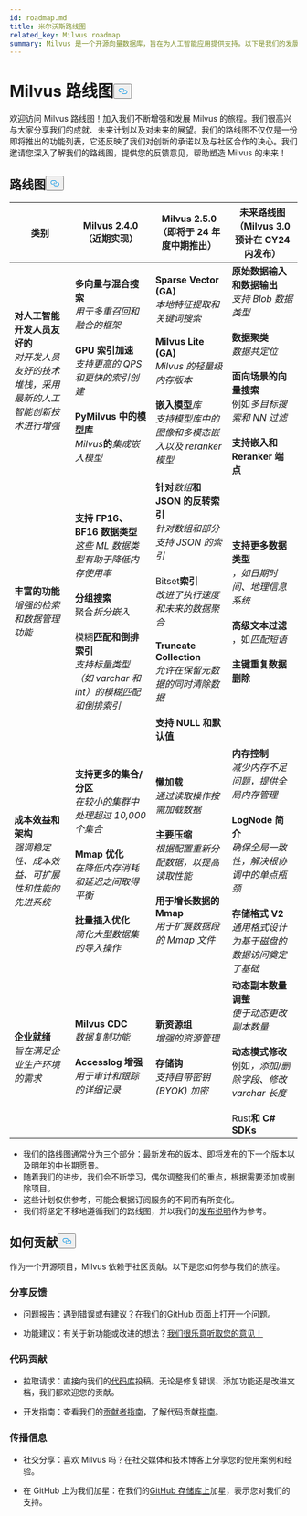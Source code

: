 ```yaml
---
id: roadmap.md
title: 米尔沃斯路线图
related_key: Milvus roadmap
summary: Milvus 是一个开源向量数据库，旨在为人工智能应用提供支持。以下是我们的发展路线图。
---
```


<h1 id="Milvus-Roadmap" class="common-anchor-header">Milvus 路线图<button data-href="#Milvus-Roadmap" class="anchor-icon" translate="no">
      <svg translate="no"
        aria-hidden="true"
        focusable="false"
        height="20"
        version="1.1"
        viewBox="0 0 16 16"
        width="16"
      >
        <path
          fill="#0092E4"
          fill-rule="evenodd"
          d="M4 9h1v1H4c-1.5 0-3-1.69-3-3.5S2.55 3 4 3h4c1.45 0 3 1.69 3 3.5 0 1.41-.91 2.72-2 3.25V8.59c.58-.45 1-1.27 1-2.09C10 5.22 8.98 4 8 4H4c-.98 0-2 1.22-2 2.5S3 9 4 9zm9-3h-1v1h1c1 0 2 1.22 2 2.5S13.98 12 13 12H9c-.98 0-2-1.22-2-2.5 0-.83.42-1.64 1-2.09V6.25c-1.09.53-2 1.84-2 3.25C6 11.31 7.55 13 9 13h4c1.45 0 3-1.69 3-3.5S14.5 6 13 6z"
        ></path>
      </svg>
    </button></h1><p>欢迎访问 Milvus 路线图！加入我们不断增强和发展 Milvus 的旅程。我们很高兴与大家分享我们的成就、未来计划以及对未来的展望。我们的路线图不仅仅是一份即将推出的功能列表，它还反映了我们对创新的承诺以及与社区合作的决心。我们邀请您深入了解我们的路线图，提供您的反馈意见，帮助塑造 Milvus 的未来！</p>
<h2 id="Roadmap" class="common-anchor-header">路线图<button data-href="#Roadmap" class="anchor-icon" translate="no">
      <svg translate="no"
        aria-hidden="true"
        focusable="false"
        height="20"
        version="1.1"
        viewBox="0 0 16 16"
        width="16"
      >
        <path
          fill="#0092E4"
          fill-rule="evenodd"
          d="M4 9h1v1H4c-1.5 0-3-1.69-3-3.5S2.55 3 4 3h4c1.45 0 3 1.69 3 3.5 0 1.41-.91 2.72-2 3.25V8.59c.58-.45 1-1.27 1-2.09C10 5.22 8.98 4 8 4H4c-.98 0-2 1.22-2 2.5S3 9 4 9zm9-3h-1v1h1c1 0 2 1.22 2 2.5S13.98 12 13 12H9c-.98 0-2-1.22-2-2.5 0-.83.42-1.64 1-2.09V6.25c-1.09.53-2 1.84-2 3.25C6 11.31 7.55 13 9 13h4c1.45 0 3-1.69 3-3.5S14.5 6 13 6z"
        ></path>
      </svg>
    </button></h2><table>
    <thead>
        <tr>
            <th>类别</th>
            <th>Milvus 2.4.0（近期实现）</th>
            <th>Milvus 2.5.0（即将于 24 年度中期推出）</th>
            <th>未来路线图（Milvus 3.0 预计在 CY24 内发布）</th>
        </tr>
    </thead>
    <tbody>
        <tr>
            <td><strong>对人工智能开发人员友好的</strong><br/><i>对开发人员友好的技术堆栈，采用最新的人工智能创新技术进行增强</i></td>
            <td><strong>多向量与混合搜索</strong><br/><i>用于多重召回和融合的框架</i><br/><br/><strong>GPU 索引加速</strong><br/><i>支持更高的 QPS 和更快的索引创建</i><br/><br/><strong>PyMilvus 中的模型库</strong><br/><i>Milvus</i><strong>的</strong><i>集成嵌入模型</i></td>
            <td><strong>Sparse Vector (GA)</strong><br/><i>本地特征提取和关键词搜索</i><br/><br/><strong>Milvus Lite (GA)</strong><br/><i>Milvus 的轻量级内存版本</i><br/><br/><strong>嵌入模型</strong><i>库</i><br/><i>支持模型库中</i><i>的</i><i>图像和多模态嵌入以及 reranker 模型</i></td>
            <td><strong>原始数据输入和数据输出</strong><br/><i>支持 Blob 数据类型</i><br/><br/><strong>数据聚类</strong><br/><i>数据共定位</i><br/><br/><strong>面向场景的向量搜索</strong><br/> 例如<i>多目标搜索和 NN 过滤</i><br/><br/><strong>支持嵌入和 Reranker 端点</strong></td>
        </tr>
        <tr>
            <td><strong>丰富的功能</strong><br/><i>增强的检索和数据管理功能</i></td>
            <td><strong>支持 FP16、BF16 数据类型</strong><br/><i>这些 ML 数据类型有助于降低内存使用率</i><br/><br/><strong>分组搜索</strong><br/> 聚合<i>拆分嵌入</i><br/><br/> 模糊<strong>匹配和倒排索引</strong><br/><i>支持标量类型（如 varchar 和 int）的模糊匹配和倒排索引</i></td>
            <td><strong>针对</strong><i>数组</i><strong>和 JSON 的反转索引</strong><br/><i>针对数组和部分支持 JSON 的索引</i><br/><br/> Bitset<strong>索引</strong><br/><i>改进了执行速度和未来的数据聚合</i><br/><br/><strong>Truncate Collection</strong><br/><i>允许在保留元数据的同时清除数据</i><br/><br/><strong>支持 NULL 和默认值</strong></td>
            <td><strong>支持更多数据类型</strong><br/><i>，如日期时间、地理信息系统</i><br/><br/><strong>高级文本过滤</strong><br/> ，如<i>匹配短语</i><br/><br/><strong>主键重复数据删除</strong></td>
        </tr>
        <tr>
            <td><strong>成本效益和架构</strong><br/><i>强调稳定性、成本效益、可扩展性和性能的先进系统</i></td>
            <td><strong>支持更多的集合/分区</strong><br/><i>在较小的集群中处理超过 10,000 个集合</i><br/><br/><strong>Mmap 优化</strong><br/><i>在降低内存消耗和延迟之间取得平衡</i><br/><br/><strong>批量插入优化</strong><br/><i>简化大型数据集的导入</i><i>操作</i></td>
            <td><strong>懒加载</strong><br/><i>通过读取操作按需加载数据</i><br/><br/><strong>主要压缩</strong><br/><i>根据配置重新分配数据，以提高读取性能</i><br/><br/><strong>用于增长数据的 Mmap</strong><br/><i>用于扩展数据段的 Mmap 文件</i></td>
            <td><strong>内存控制</strong><br/><i>减少内存不足问题，提供全局内存管理</i><br/><br/><strong>LogNode 简介</strong><br/><i>确保全局一致性，解决根协调中的单点瓶颈</i><br/><br/><strong>存储格式 V2</strong><br/><i>通用格式设计为基于磁盘的数据访问奠定了基础</i></td>
        </tr>
        <tr>
            <td><strong>企业就绪</strong><br/><i>旨在满足企业生产环境的需求</i></td>
            <td><strong>Milvus CDC</strong><br/><i>数据复制功能</i><br/><br/><strong>Accesslog 增强</strong><br/><i>用于审计和跟踪的详细记录</i></td>
            <td><strong>新资源组</strong><br/><i>增强的资源管理</i><br/><br/><strong>存储钩</strong><br/><i>支持自带密钥 (BYOK) 加密</i></td>
            <td><strong>动态副本数量调整</strong><br/><i>便于动态更改副本数量</i><br/><br/><strong>动态模式修改</strong><br/> 例如<i>，添加/删除字段、修改 varchar 长度</i><br/><br/> Rust<strong>和 C# SDKs</strong></td>
        </tr>
    </tbody>
</table>
<ul>
<li>我们的路线图通常分为三个部分：最新发布的版本、即将发布的下一个版本以及明年的中长期愿景。</li>
<li>随着我们的进步，我们会不断学习，偶尔调整我们的重点，根据需要添加或删除项目。</li>
<li>这些计划仅供参考，可能会根据订阅服务的不同而有所变化。</li>
<li>我们将坚定不移地遵循我们的路线图，并以我们的<a href="/docs/zh/release_notes.md">发布说明</a>作为参考。</li>
</ul>
<h2 id="How-to-contribute" class="common-anchor-header">如何贡献<button data-href="#How-to-contribute" class="anchor-icon" translate="no">
      <svg translate="no"
        aria-hidden="true"
        focusable="false"
        height="20"
        version="1.1"
        viewBox="0 0 16 16"
        width="16"
      >
        <path
          fill="#0092E4"
          fill-rule="evenodd"
          d="M4 9h1v1H4c-1.5 0-3-1.69-3-3.5S2.55 3 4 3h4c1.45 0 3 1.69 3 3.5 0 1.41-.91 2.72-2 3.25V8.59c.58-.45 1-1.27 1-2.09C10 5.22 8.98 4 8 4H4c-.98 0-2 1.22-2 2.5S3 9 4 9zm9-3h-1v1h1c1 0 2 1.22 2 2.5S13.98 12 13 12H9c-.98 0-2-1.22-2-2.5 0-.83.42-1.64 1-2.09V6.25c-1.09.53-2 1.84-2 3.25C6 11.31 7.55 13 9 13h4c1.45 0 3-1.69 3-3.5S14.5 6 13 6z"
        ></path>
      </svg>
    </button></h2><p>作为一个开源项目，Milvus 依赖于社区贡献。以下是您如何参与我们的旅程。</p>
<h3 id="Share-feedback" class="common-anchor-header">分享反馈</h3><ul>
<li><p>问题报告：遇到错误或有建议？在我们的<a href="https://github.com/milvus-io/milvus/issues">GitHub 页面</a>上打开一个问题。</p></li>
<li><p>功能建议：有关于新功能或改进的想法？<a href="https://github.com/milvus-io/milvus/discussions">我们很乐意听取您的意见！</a></p></li>
</ul>
<h3 id="Code-contributions" class="common-anchor-header">代码贡献</h3><ul>
<li><p>拉取请求：直接向我们的<a href="https://github.com/milvus-io/milvus/pulls">代码库</a>投稿。无论是修复错误、添加功能还是改进文档，我们都欢迎您的贡献。</p></li>
<li><p>开发指南：查看我们的<a href="https://github.com/milvus-io/milvus/blob/82915a9630ab0ff40d7891b97c367ede5726ff7c/CONTRIBUTING.md">贡献者指南</a>，了解代码贡献<a href="https://github.com/milvus-io/milvus/blob/82915a9630ab0ff40d7891b97c367ede5726ff7c/CONTRIBUTING.md">指南</a>。</p></li>
</ul>
<h3 id="Spread-the-word" class="common-anchor-header">传播信息</h3><ul>
<li><p>社交分享：喜欢 Milvus 吗？在社交媒体和技术博客上分享您的使用案例和经验。</p></li>
<li><p>在 GitHub 上为我们加星：在我们的<a href="https://github.com/milvus-io/milvus">GitHub 存储库上</a>加星，表示您对我们的支持。</p></li>
</ul>
